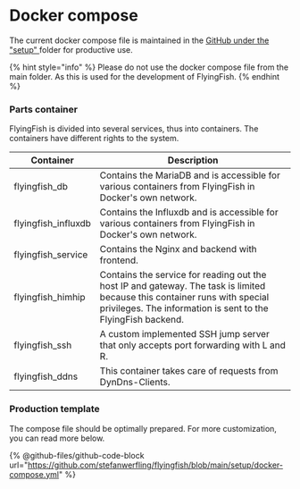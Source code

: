 # Docker compose

The current docker compose file is maintained in the [GitHub under the "setup" ](https://github.com/stefanwerfling/flyingfish/tree/main/setup)folder for productive use.&#x20;

{% hint style="info" %}
Please do not use the docker compose file from the main folder. As this is used for the development of FlyingFish.
{% endhint %}

### Parts container

FlyingFish is divided into several services, thus into containers. The containers have different rights to the system.

| Container            | Description                                                                                                                                                                               |
| -------------------- | ----------------------------------------------------------------------------------------------------------------------------------------------------------------------------------------- |
| flyingfish\_db       | Contains the MariaDB and is accessible for various containers from FlyingFish in Docker's own network.                                                                                    |
| flyingfish\_influxdb | Contains the Influxdb and is accessible for various containers from FlyingFish in Docker's own network.                                                                                   |
| flyingfish\_service  | Contains the Nginx and backend with frontend.                                                                                                                                             |
| flyingfish\_himhip   | Contains the service for reading out the host IP and gateway. The task is limited because this container runs with special privileges. The information is sent to the FlyingFish backend. |
| flyingfish\_ssh      | A custom implemented SSH jump server that only accepts port forwarding with L and R.                                                                                                      |
| flyingfish\_ddns     | This container takes care of requests from DynDns-Clients.                                                                                                                                |

### Production template

The compose file should be optimally prepared. For more customization, you can read more below.

{% @github-files/github-code-block url="https://github.com/stefanwerfling/flyingfish/blob/main/setup/docker-compose.yml" %}



